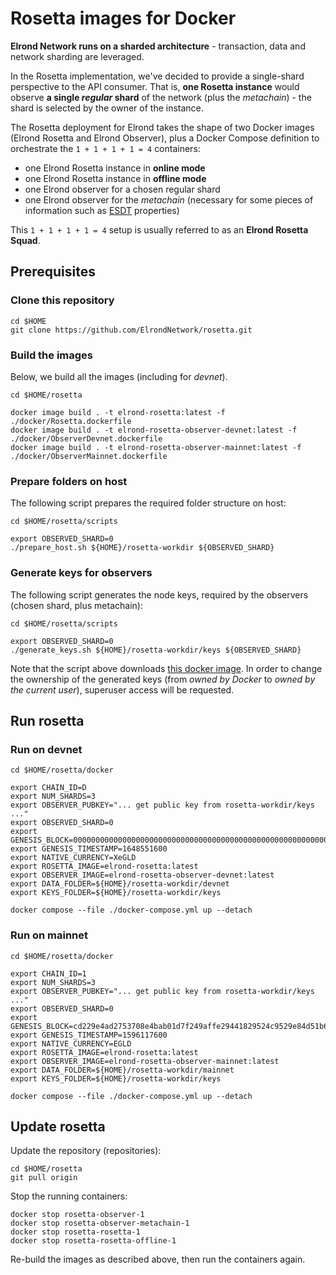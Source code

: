 # Rosetta images for Docker

**Elrond Network runs on a sharded architecture** - transaction, data and network sharding are leveraged. 

In the Rosetta implementation, we've decided to provide a single-shard perspective to the API consumer. That is, **one Rosetta instance** would observe **a single _regular_ shard** of the network (plus the _metachain_) - the shard is selected by the owner of the instance.

The Rosetta deployment for Elrond takes the shape of two Docker images (Elrond Rosetta and Elrond Observer), plus a Docker Compose definition to orchestrate the `1 + 1 + 1 + 1 = 4` containers: 

 - one Elrond Rosetta instance in **online mode**
 - one Elrond Rosetta instance in **offline mode**
 - one Elrond observer for a chosen regular shard
 - one Elrond observer for the _metachain_ (necessary for some pieces of information such as [ESDT](https://docs.elrond.com/developers/esdt-tokens) properties)
 
This `1 + 1 + 1 + 1 = 4` setup is usually referred to as an **Elrond Rosetta Squad**.

## Prerequisites

### Clone this repository

```
cd $HOME
git clone https://github.com/ElrondNetwork/rosetta.git
```

### Build the images

Below, we build all the images (including for  _devnet_).

```
cd $HOME/rosetta

docker image build . -t elrond-rosetta:latest -f ./docker/Rosetta.dockerfile
docker image build . -t elrond-rosetta-observer-devnet:latest -f ./docker/ObserverDevnet.dockerfile
docker image build . -t elrond-rosetta-observer-mainnet:latest -f ./docker/ObserverMainnet.dockerfile
```

### Prepare folders on host

The following script prepares the required folder structure on host:

```
cd $HOME/rosetta/scripts

export OBSERVED_SHARD=0
./prepare_host.sh ${HOME}/rosetta-workdir ${OBSERVED_SHARD}
```

### Generate keys for observers

The following script generates the node keys, required by the observers (chosen shard, plus metachain):

```
cd $HOME/rosetta/scripts

export OBSERVED_SHARD=0
./generate_keys.sh ${HOME}/rosetta-workdir/keys ${OBSERVED_SHARD}
```

Note that the script above downloads [this docker image](https://hub.docker.com/r/elrondnetwork/elrond-go-keygenerator). In order to change the ownership of the generated keys (from _owned by Docker_ to _owned by the current user_), superuser access will be requested.

## Run rosetta

### Run on devnet

```
cd $HOME/rosetta/docker

export CHAIN_ID=D
export NUM_SHARDS=3
export OBSERVER_PUBKEY="... get public key from rosetta-workdir/keys ..."
export OBSERVED_SHARD=0
export GENESIS_BLOCK=0000000000000000000000000000000000000000000000000000000000000000
export GENESIS_TIMESTAMP=1648551600
export NATIVE_CURRENCY=XeGLD
export ROSETTA_IMAGE=elrond-rosetta:latest
export OBSERVER_IMAGE=elrond-rosetta-observer-devnet:latest
export DATA_FOLDER=${HOME}/rosetta-workdir/devnet
export KEYS_FOLDER=${HOME}/rosetta-workdir/keys

docker compose --file ./docker-compose.yml up --detach
```

### Run on mainnet

```
cd $HOME/rosetta/docker

export CHAIN_ID=1
export NUM_SHARDS=3
export OBSERVER_PUBKEY="... get public key from rosetta-workdir/keys ..."
export OBSERVED_SHARD=0
export GENESIS_BLOCK=cd229e4ad2753708e4bab01d7f249affe29441829524c9529e84d51b6d12f2a7
export GENESIS_TIMESTAMP=1596117600
export NATIVE_CURRENCY=EGLD
export ROSETTA_IMAGE=elrond-rosetta:latest
export OBSERVER_IMAGE=elrond-rosetta-observer-mainnet:latest
export DATA_FOLDER=${HOME}/rosetta-workdir/mainnet
export KEYS_FOLDER=${HOME}/rosetta-workdir/keys

docker compose --file ./docker-compose.yml up --detach
```

## Update rosetta

Update the repository (repositories):

```
cd $HOME/rosetta
git pull origin
```

Stop the running containers:

```
docker stop rosetta-observer-1
docker stop rosetta-observer-metachain-1
docker stop rosetta-rosetta-1
docker stop rosetta-rosetta-offline-1
```

Re-build the images as described above, then run the containers again.
